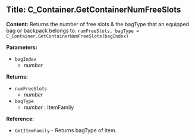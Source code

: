 ## Title: C_Container.GetContainerNumFreeSlots

**Content:**
Returns the number of free slots & the bagType that an equipped bag or backpack belongs to.
`numFreeSlots, bagType = C_Container.GetContainerNumFreeSlots(bagIndex)`

**Parameters:**
- `bagIndex`
  - *number*

**Returns:**
- `numFreeSlots`
  - *number*
- `bagType`
  - *number* : ItemFamily

**Reference:**
- `GetItemFamily` - Returns bagType of item.
